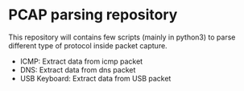 # PCAP parsing repository

This repository will contains few scripts (mainly in python3) to parse different type of protocol inside packet capture.

* ICMP: Extract data from icmp packet
* DNS: Extract data from dns packet
* USB Keyboard: Extract data from USB packet
